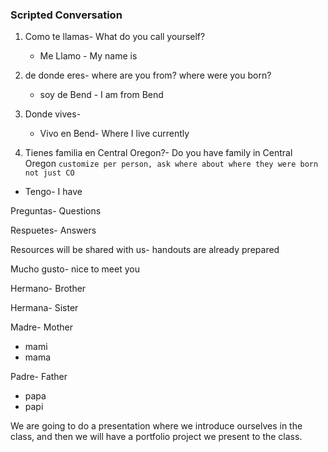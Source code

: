 ### Scripted Conversation
1. Como te llamas- What do you call yourself?
	* Me Llamo - My name is

2. de donde eres- where are you from? where were you born?
	* soy de Bend - I am from Bend

3. Donde vives-
	* Vivo en Bend- Where I live currently

4. Tienes familia en Central Oregon?- Do you have family in Central Oregon `customize per person, ask where about where they were born not just CO`

* Tengo- I have


Preguntas- Questions

Respuetes- Answers

Resources will be shared with us- handouts are already prepared

Mucho gusto- nice to meet you

Hermano- Brother

Hermana- Sister

Madre- Mother
* mami
* mama

Padre- Father
* papa
* papi

We are going to do a presentation where we introduce ourselves in the class, and then we will have a portfolio project we present to the class. 